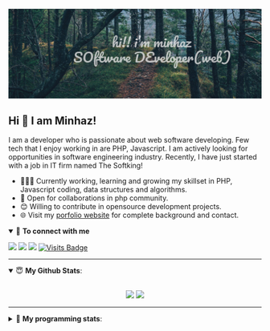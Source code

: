 [![Header](https://raw.githubusercontent.com/minhaz11/minhaz11/master/readme_header.jpg "Header")](https://mi-minhaz.com/)
## Hi 👋 I am Minhaz! 

I am a developer who is passionate about web software developing. Few tech that I enjoy working in are PHP, Javascript. I am actively looking for opportunities in software engineering industry. Recently, I have just started with a job in IT firm named The Softking!

- 👨🏽‍💻 Currently working, learning and growing my skillset in PHP, Javascript coding, data structures and algorithms.
- 🤝 Open for collaborations in php community.
- 😊 Willing to contribute in opensource development projects.
- 🌐 Visit my [porfolio website](https://mi-minhaz.com/) for complete background and contact.

<details open>
<summary>🤝 <b>To connect with me</b></summary>

<p align = "center">
 
[<img src ="https://img.shields.io/badge/portfolio-%23.svg?&style=for-the-badge&logo=&logoColor=white%22">](https://mi-minhaz.com/)
[<img src = "https://img.shields.io/badge/instagram-%23E4405F.svg?&style=for-the-badge&logo=instagram&logoColor=white">](https://www.instagram.com/pratikkumar04/)
[<img src="https://img.shields.io/badge/facebook-%231877F2.svg?&style=for-the-badge&logo=facebook&logoColor=white" />](https://www.facebook.com/mi.minhaz.0) 
[![Visits Badge](https://badges.pufler.dev/visits/pr2tik1/pr2tik1?style=for-the-badge)](https://github.com/minhaz11)

</p>

</details>

---

<details open>
 <summary> 😇 <b>My Github Stats</b>: </summary>

<br>

<p align = "center">
  <img src = "https://github-readme-stats.vercel.app/api?username=minhaz11&show_icons=true&theme=tokyonight&line_height=27">
  <img src = "https://github-readme-stats.vercel.app/api/top-langs/?username=minhaz&hide=css,java,html&theme=tokyonight">
</p>

</details>




---

<details> 
 <summary>🤖 <b>My programming stats</b>: </summary>
<br>

<!--START_SECTION:waka-->
**I'm a Night 🦉** 

```text
🌞 Morning    103 commits    ████░░░░░░░░░░░░░░░░░░░░░   16.91% 
🌆 Daytime    199 commits    ████████░░░░░░░░░░░░░░░░░   32.68% 
🌃 Evening    222 commits    █████████░░░░░░░░░░░░░░░░   36.45% 
🌙 Night      85 commits     ███░░░░░░░░░░░░░░░░░░░░░░   13.96%

```
📅 **I'm Most Productive on Saturday** 

```text
Monday       67 commits     ██░░░░░░░░░░░░░░░░░░░░░░░   11.0% 
Tuesday      90 commits     ███░░░░░░░░░░░░░░░░░░░░░░   14.78% 
Wednesday    73 commits     ███░░░░░░░░░░░░░░░░░░░░░░   11.99% 
Thursday     95 commits     ████░░░░░░░░░░░░░░░░░░░░░   15.6% 
Friday       77 commits     ███░░░░░░░░░░░░░░░░░░░░░░   12.64% 
Saturday     108 commits    ████░░░░░░░░░░░░░░░░░░░░░   17.73% 
Sunday       99 commits     ████░░░░░░░░░░░░░░░░░░░░░   16.26%

```


📊 **This Week I Spent My Time On** 

```text
💬 Programming Languages: 
Python                   31 mins             ██████████████░░░░░░░░░░░   58.65% 
YAML                     13 mins             ██████░░░░░░░░░░░░░░░░░░░   25.33% 
Markdown                 6 mins              ███░░░░░░░░░░░░░░░░░░░░░░   12.84% 
CSS                      0 secs              ░░░░░░░░░░░░░░░░░░░░░░░░░   1.76% 
SCSS                     0 secs              ░░░░░░░░░░░░░░░░░░░░░░░░░   0.98%

```

**I Mostly Code in Jupyter Notebook** 

```text
Jupyter Notebook         11 repos            █████████████████░░░░░░░░   68.75% 
C++                      2 repos             ███░░░░░░░░░░░░░░░░░░░░░░   12.5% 
HTML                     1 repos             █░░░░░░░░░░░░░░░░░░░░░░░░   6.25% 
Python                   1 repos             █░░░░░░░░░░░░░░░░░░░░░░░░   6.25% 
JavaScript               1 repos             █░░░░░░░░░░░░░░░░░░░░░░░░   6.25%

```



<!--END_SECTION:waka-->

</details>
